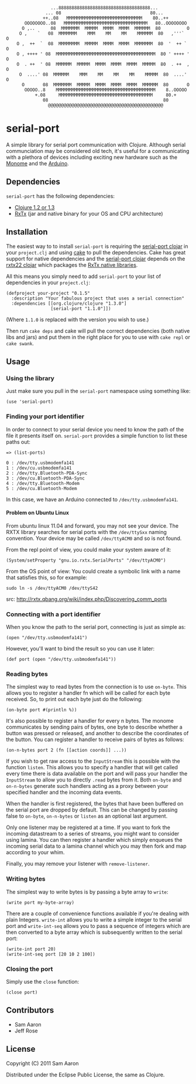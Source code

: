 
                     ...88888888888888888888888888888888888...
                   ... 08                                  80...
                  ++..08   MMMMMMMMMMMMMMMMMMMMMMMMMMMMM    80..++
           OOOOOOOO..08   MMMMMMMMMMMMMMMMMMMMMMMMMMMMMMMM   80..OOOOOOOO
          O ,..      08  MMMMMMM  MMMMM  MMMM  MMMM  MMMMMM  80          O
         O ,    `   08  MMMMMMM    MMM    MM    MM    MMMMMM  80   ,'''`  O
        O ,  ++  `  08  MMMMMMMM  MMMMM  MMMM  MMMM  MMMMMMM  80  '  ++ `  O
        O , ++++ ' 08  MMMMMMMMMMMMMMMMMMMMMMMMMMMMMMMMMMMMMM  80 ' ++++ ' O
        O  . ++  ' 08  MMMMMM  MMMMM  MMMM  MMMM  MMMM  MMMMM  80  . ++  , O
         O  ....' 08  MMMMMM    MMM    MM    MM    MM    MMMMM  80  ....' O
          O       08  MMMMMMM  MMMMM  MMMM  MMMM  MMMM  MMMMMM  80       O
           OOOOO..8    MMMMMMMMMMMMMMMMMMMMMMMMMMMMMMMMMMMMMM    8..OOOOO
               +.08     MMMMMMMMMMMMMMMMMMMMMMMMMMMMMMMMMMMM     80.+
                  08                                            80
                    @@@@@@@@@@@@@@@@@@@@@@@@@@@@@@@@@@@@@@@@@@@@


# serial-port

A simple library for serial port communication with Clojure. Although serial communciation may be considered old tech, it's useful for a communicating with a plethora of devices including exciting new hardware such as the [Monome](http://monome.org) and the [Arduino](http://arduino.cc).

## Dependencies

`serial-port` has the following dependencies:

* [Clojure 1.2 or 1.3](http://clojure.org)
* [RxTx](http://rxtx.qbang.org) (jar and native binary for your OS and CPU architecture)

## Installation

The easiest way to to install `serial-port` is requiring the [serial-port clojar](http://clojars.org/serial-port) in your `project.clj` and using [cake](http://clojure-cake.org/) to pull the dependencies. Cake has great support for native dependencies and the [serial-port clojar](http://clojars.org/serial-port) depends on the [rxtx22 clojar](http://clojars.org/rxtx22) which packages the [RxTx native libraries](http://rxtx.qbang.org).

All this means you simply need to add `serial-port` to your list of dependencies in your `project.clj`:

    (defproject your-project "0.1.5"
      :description "Your fabulous project that uses a serial connection"
      :dependencies [[org.clojure/clojure "1.3.0"]
                     [serial-port "1.1.0"]])

(Where `1.1.0` is replaced with the version you wish to use.)

Then run `cake deps` and cake will pull the correct dependencies (both native libs and jars) and put them in the right place for you to use with `cake repl` or `cake swank`.

## Usage

### Using the library

Just make sure you pull in the `serial-port` namespace using something like:

    (use 'serial-port)

### Finding your port identifier

In order to connect to your serial device you need to know the path of the file it presents itself on. `serial-port` provides a simple function to list these paths out:

    => (list-ports)

    0 : /dev/tty.usbmodemfa141
    1 : /dev/cu.usbmodemfa141
    2 : /dev/tty.Bluetooth-PDA-Sync
    3 : /dev/cu.Bluetooth-PDA-Sync
    4 : /dev/tty.Bluetooth-Modem
    5 : /dev/cu.Bluetooth-Modem

In this case, we have an Arduino connected to `/dev/tty.usbmodemfa141`.

#### Problem on Ubuntu Linux

From ubuntu linux 11.04 and forward, you may not see your device.
The RXTX library searches for serial ports with the `/dev/ttySxx` naming convention.
Your device may be called `/dev/ttyACM0` and so is not found.

From the repl point of view, you could make your system aware of it:

    (System/setProperty "gnu.io.rxtx.SerialPorts" "/dev/ttyACM0")

From the OS point of view:
You could create a symbolic link with a name that satisfies this, so for example:

    sudo ln -s /dev/ttyACM0 /dev/ttyS42

src: http://rxtx.qbang.org/wiki/index.php/Discovering_comm_ports

### Connecting with a port identifier

When you know the path to the serial port, connecting is just as simple as:

    (open "/dev/tty.usbmodemfa141")

However, you'll want to bind the result so you can use it later:

    (def port (open "/dev/tty.usbmodemfa141"))

### Reading bytes

The simplest way to read bytes from the connection is to use `on-byte`. This allows you to register a handler fn which will be called for each byte received. So, to print out each byte just do the following:

    (on-byte port #(println %))

It's also possible to register a handler for every n bytes. The monome communicates by sending pairs of bytes, one byte to describe whether a button was pressed or released, and another to describe the coordinates of the button. You can register a handler to receive pairs of bytes as follows:

    (on-n-bytes port 2 (fn [[action coords]] ...))

If you wish to get raw access to the `InputStream` this is possible with the function `listen`. This allows you to specify a handler that will get called every time there is data available on the port and will pass your handler the `InputStream` to allow you to directly `.read` bytes from it. Both `on-byte` and `on-n-bytes` generate such handlers acting as a proxy between your specified handler and the incoming data events.

When the handler is first registered, the bytes that have been buffered on the serial port are dropped by default. This can be changed by passing false to `on-byte`, `on-n-bytes` or `listen` as an optional last argument.

Only one listener may be registered at a time. If you want to fork the incoming datastream to a series of streams, you might want to consider using lamina. You can then register a handler which simply enqueues the incoming serial data to a lamina channel which you may then fork and map according to your whim.

Finally, you may remove your listener with `remove-listener`.

### Writing bytes

The simplest way to write bytes is by passing a byte array to `write`:

    (write port my-byte-array)

There are a couple of convenience functions available if you're dealing with plain Integers. `write-int` allows you to write a simple integer to the serial port and `write-int-seq` allows you to pass a sequence of integers which are then converted to a byte array which is subsequently written to the serial port:

    (write-int port 20)
    (write-int-seq port [20 10 2 100])

### Closing the port

Simply use the `close` function:

    (close port)

## Contributors

* Sam Aaron
* Jeff Rose

## License

Copyright (C) 2011 Sam Aaron

Distributed under the Eclipse Public License, the same as Clojure.
